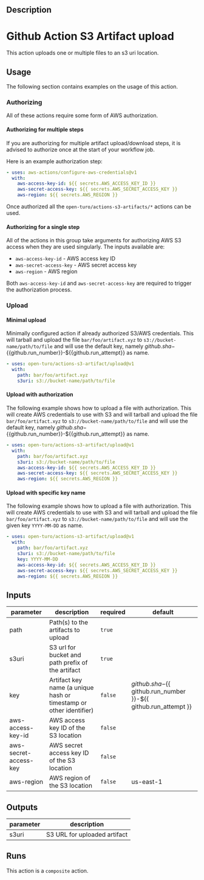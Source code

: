 ## Description

# Github Action S3 Artifact upload

This action uploads one or multiple files to an s3 uri location.

## Usage

The following section contains examples on the usage of this action.

### Authorizing

All of these actions require some form of AWS authorization.

#### Authorizing for multiple steps

If you are authorizing for multiple artifact upload/download steps, it is
advised to authorize once at the start of your workflow job.

Here is an example authorization step:

```yaml
- uses: aws-actions/configure-aws-credentials@v1
  with:
    aws-access-key-id: ${{ secrets.AWS_ACCESS_KEY_ID }}
    aws-secret-access-key: ${{ secrets.AWS_SECRET_ACCESS_KEY }}
    aws-region: ${{ secrets.AWS_REGION }}
```

Once authorized all the `open-turo/actions-s3-artifacts/*` actions can be used.

#### Authorizing for a single step

All of the actions in this group take arguments for authorizing AWS S3 access
when they are used singularly. The inputs available are:

- `aws-access-key-id` - AWS access key ID
- `aws-secret-access-key` - AWS secret access key
- `aws-region` - AWS region

Both `aws-access-key-id` and `aws-secret-access-key` are required to trigger the
authorization process.

### Upload

#### Minimal upload

Minimally configured action if already authorized S3/AWS credentials. This will
tarball and upload the file `bar/foo/artifact.xyz` to
`s3://bucket-name/path/to/file` and will use the default key, namely
${{github.sha}}-${{github.run_number}}-${{github.run_attempt}} as name.

```yaml
- uses: open-turo/actions-s3-artifact/upload@v1
  with:
    path: bar/foo/artifact.xyz
    s3uri: s3://bucket-name/path/to/file
```

#### Upload with authorization

The following example shows how to upload a file with authorization. This will
create AWS credentials to use with S3 and will
tarball and upload the file `bar/foo/artifact.xyz` to
`s3://bucket-name/path/to/file` and will use the default key, namely
${{github.sha}}-${{github.run_number}}-${{github.run_attempt}} as name.

```yaml
- uses: open-turo/actions-s3-artifact/upload@v1
  with:
    path: bar/foo/artifact.xyz
    s3uri: s3://bucket-name/path/to/file
    aws-access-key-id: ${{ secrets.AWS_ACCESS_KEY_ID }}
    aws-secret-access-key: ${{ secrets.AWS_SECRET_ACCESS_KEY }}
    aws-region: ${{ secrets.AWS_REGION }}
```

#### Upload with specific key name

The following example shows how to upload a file with authorization. This will
create AWS credentials to use with S3 and will tarball and upload the file
`bar/foo/artifact.xyz` to `s3://bucket-name/path/to/file` and will use the given
key `YYYY-MM-DD` as name.

```yaml
- uses: open-turo/actions-s3-artifact/upload@v1
  with:
    path: bar/foo/artifact.xyz
    s3uri: s3://bucket-name/path/to/file
    key: YYYY-MM-DD
    aws-access-key-id: ${{ secrets.AWS_ACCESS_KEY_ID }}
    aws-secret-access-key: ${{ secrets.AWS_SECRET_ACCESS_KEY }}
    aws-region: ${{ secrets.AWS_REGION }}
```

## Inputs

| parameter             | description                                                        | required | default                                                              |
| --------------------- | ------------------------------------------------------------------ | -------- | -------------------------------------------------------------------- |
| path                  | Path(s) to the artifacts to upload                                 | `true`   |                                                                      |
| s3uri                 | S3 url for bucket and path prefix of the artifact                  | `true`   |                                                                      |
| key                   | Artifact key name (a unique hash or timestamp or other identifier) | `false`  | ${{ github.sha }}-${{ github.run_number }}-${{ github.run_attempt }} |
| aws-access-key-id     | AWS access key ID of the S3 location                               | `false`  |                                                                      |
| aws-secret-access-key | AWS secret access key ID of the S3 location                        | `false`  |                                                                      |
| aws-region            | AWS region of the S3 location                                      | `false`  | us-east-1                                                            |

## Outputs

| parameter | description                  |
| --------- | ---------------------------- |
| s3uri     | S3 URL for uploaded artifact |

## Runs

This action is a `composite` action.
